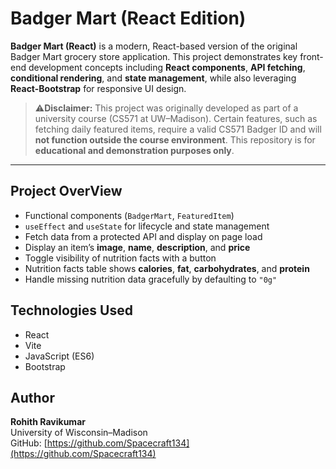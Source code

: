 # Badger Mart (React Edition)

**Badger Mart (React)** is a modern, React-based version of the original Badger Mart grocery store application. This project demonstrates key front-end development concepts including **React components**, **API fetching**, **conditional rendering**, and **state management**, while also leveraging **React-Bootstrap** for responsive UI design.

> ⚠**Disclaimer:** This project was originally developed as part of a university course (CS571 at UW–Madison). Certain features, such as fetching daily featured items, require a valid CS571 Badger ID and will **not function outside the course environment**. This repository is for **educational and demonstration purposes only**.

---

##  Project OverView
- Functional components (`BadgerMart`, `FeaturedItem`)
- `useEffect` and `useState` for lifecycle and state management
- Fetch data from a protected API and display on page load
- Display an item’s **image**, **name**, **description**, and **price**
- Toggle visibility of nutrition facts with a button
- Nutrition facts table shows **calories**, **fat**, **carbohydrates**, and **protein**
- Handle missing nutrition data gracefully by defaulting to `"0g"`


## Technologies Used

- React
- Vite
- JavaScript (ES6)
- Bootstrap

## Author

**Rohith Ravikumar**  
University of Wisconsin–Madison  
GitHub: [https://github.com/Spacecraft134](https://github.com/Spacecraft134)
